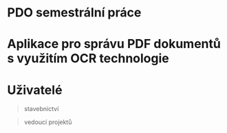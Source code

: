 # PDO semestrální práce
# Aplikace pro správu PDF dokumentů s využitím OCR technologie



# Uživatelé
>stavebnictví

>vedoucí projektů
>
